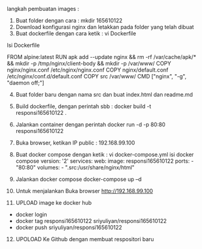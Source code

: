 langkah pembuatan images :

1.	Buat folder dengan cara : mkdir 165610122
2.	Download konfigurasi nginx dan letakkan pada folder yang telah dibuat
3.	Buat dockerfile dengan cara ketik :
vi Dockerfile

Isi Dockerfile

FROM alpine:latest
RUN apk add --update nginx && rm -rf /var/cache/apk/* \
	&& mkdir -p /tmp/nginx/client-body && mkdir -p /var/www/
COPY nginx/nginx.conf /etc/nginx/nginx.conf
COPY nginx/default.conf /etc/nginx/conf.d/default.conf
COPY src /var/www/
CMD ["nginx", "-g", "daemon off;"]

4.	Buat folder baru dengan nama src dan buat index.html dan readme.md

5.	Build dockerfile, dengan perintah sbb :
docker build -t responsi165610122 .
6. Jalankan container dengan perintah
docker run -d -p 80:80 responsi165610122

7. Buka browser, ketikan IP public : 192.168.99.100
 
8.	Buat docker compose dengan ketik : vi docker-compose.yml
isi docker compose
version: '2'
services:
        web:
            image: responsi165610122
            ports:
                 - "80:80"
            volumes:
                 - ".src:/usr/share/nginx/html"

9.	Jalankan docker compose
docker-compose up –d
10.	Untuk menjalankan 
Buka browser http://192.168.99.100

11. UPLOAD image ke docker hub
-	docker login
-	docker tag responsi165610122 sriyuliyan/responsi165610122 
-	docker push sriyuliyan/responsi165610122

12. UPOLOAD Ke Github dengan membuat respositori baru
